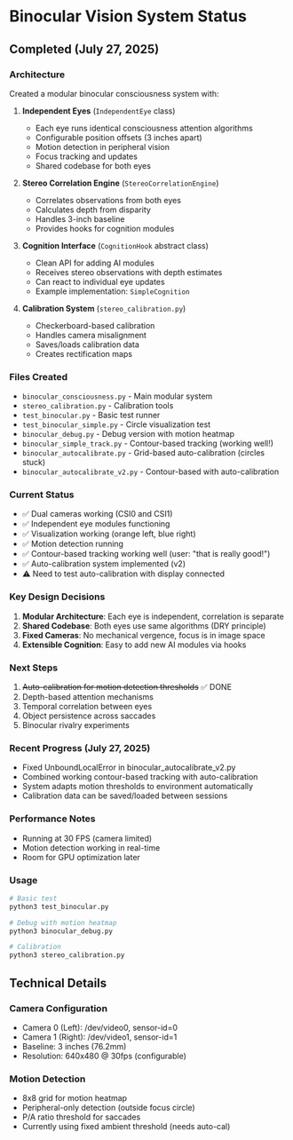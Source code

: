 # Binocular Vision System Status

## Completed (July 27, 2025)

### Architecture
Created a modular binocular consciousness system with:

1. **Independent Eyes** (`IndependentEye` class)
   - Each eye runs identical consciousness attention algorithms
   - Configurable position offsets (3 inches apart)
   - Motion detection in peripheral vision
   - Focus tracking and updates
   - Shared codebase for both eyes

2. **Stereo Correlation Engine** (`StereoCorrelationEngine`)
   - Correlates observations from both eyes
   - Calculates depth from disparity
   - Handles 3-inch baseline
   - Provides hooks for cognition modules

3. **Cognition Interface** (`CognitionHook` abstract class)
   - Clean API for adding AI modules
   - Receives stereo observations with depth estimates
   - Can react to individual eye updates
   - Example implementation: `SimpleCognition`

4. **Calibration System** (`stereo_calibration.py`)
   - Checkerboard-based calibration
   - Handles camera misalignment
   - Saves/loads calibration data
   - Creates rectification maps

### Files Created
- `binocular_consciousness.py` - Main modular system
- `stereo_calibration.py` - Calibration tools
- `test_binocular.py` - Basic test runner
- `test_binocular_simple.py` - Circle visualization test
- `binocular_debug.py` - Debug version with motion heatmap
- `binocular_simple_track.py` - Contour-based tracking (working well!)
- `binocular_autocalibrate.py` - Grid-based auto-calibration (circles stuck)
- `binocular_autocalibrate_v2.py` - Contour-based with auto-calibration

### Current Status
- ✅ Dual cameras working (CSI0 and CSI1)
- ✅ Independent eye modules functioning
- ✅ Visualization working (orange left, blue right)
- ✅ Motion detection running
- ✅ Contour-based tracking working well (user: "that is really good!")
- ✅ Auto-calibration system implemented (v2)
- ⚠️ Need to test auto-calibration with display connected

### Key Design Decisions
1. **Modular Architecture**: Each eye is independent, correlation is separate
2. **Shared Codebase**: Both eyes use same algorithms (DRY principle)
3. **Fixed Cameras**: No mechanical vergence, focus is in image space
4. **Extensible Cognition**: Easy to add new AI modules via hooks

### Next Steps
1. ~~Auto-calibration for motion detection thresholds~~ ✅ DONE
2. Depth-based attention mechanisms
3. Temporal correlation between eyes
4. Object persistence across saccades
5. Binocular rivalry experiments

### Recent Progress (July 27, 2025)
- Fixed UnboundLocalError in binocular_autocalibrate_v2.py
- Combined working contour-based tracking with auto-calibration
- System adapts motion thresholds to environment automatically
- Calibration data can be saved/loaded between sessions

### Performance Notes
- Running at 30 FPS (camera limited)
- Motion detection working in real-time
- Room for GPU optimization later

### Usage
```bash
# Basic test
python3 test_binocular.py

# Debug with motion heatmap
python3 binocular_debug.py

# Calibration
python3 stereo_calibration.py
```

## Technical Details

### Camera Configuration
- Camera 0 (Left): /dev/video0, sensor-id=0
- Camera 1 (Right): /dev/video1, sensor-id=1
- Baseline: 3 inches (76.2mm)
- Resolution: 640x480 @ 30fps (configurable)

### Motion Detection
- 8x8 grid for motion heatmap
- Peripheral-only detection (outside focus circle)
- P/A ratio threshold for saccades
- Currently using fixed ambient threshold (needs auto-cal)